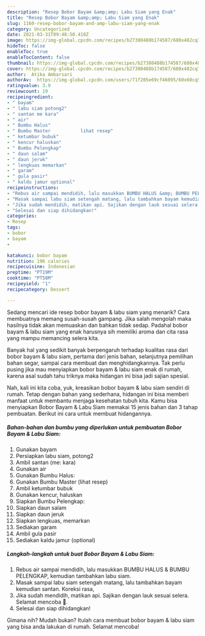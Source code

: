```yaml
---
description: "Resep Bobor Bayam &amp;amp; Labu Siam yang Enak"
title: "Resep Bobor Bayam &amp;amp; Labu Siam yang Enak"
slug: 1160-resep-bobor-bayam-and-amp-labu-siam-yang-enak
category: Uncategorized
date: 2021-03-31T09:48:50.418Z
image: https://img-global.cpcdn.com/recipes/b27380488b174587/680x482cq70/bobor-bayam-labu-siam-foto-resep-utama.jpg
hideToc: false
enableToc: true
enableTocContent: false
thumbnail: https://img-global.cpcdn.com/recipes/b27380488b174587/680x482cq70/bobor-bayam-labu-siam-foto-resep-utama.jpg
cover: https://img-global.cpcdn.com/recipes/b27380488b174587/680x482cq70/bobor-bayam-labu-siam-foto-resep-utama.jpg
author:  Atika Ambarsari
authorAv:  https://img-global.cpcdn.com/users/71f205e69cf46095/60x60cq50/avatar.jpg
ratingvalue: 3.9
reviewcount: 19
recipeingredient:
- " bayam"
- " labu siam potong2"
- " santan me kara"
- " air"
- " Bumbu Halus"
- " Bumbu Master           lihat resep"
- " ketumbar bubuk"
- " kencur haluskan"
- " Bumbu Pelengkap"
- " daun salam"
- " daun jeruk"
- " lengkuas memarkan"
- " garam"
- " gula pasir"
- " kaldu jamur optional"
recipeinstructions:
- "Rebus air sampai mendidih, lalu masukkan BUMBU HALUS &amp; BUMBU PELENGKAP, kemudian tambahkan labu siam."
- "Masak sampai labu siam setengah matang, lalu tambahkan bayam kemudian santan. Koreksi rasa,"
- "Jika sudah mendidih, matikan api. Sajikan dengan lauk sesuai selera. Selamat mencoba 🥰."
- "Selesai dan siap dihidangkan!"
categories:
- Resep
tags:
- bobor
- bayam
- 

katakunci: bobor bayam  
nutrition: 196 calories
recipecuisine: Indonesian
preptime: "PT19M"
cooktime: "PT58M"
recipeyield: "1"
recipecategory: Dessert

---
```



Sedang mencari ide resep bobor bayam &amp; labu siam yang menarik? Cara membuatnya memang susah-susah gampang. Jika salah mengolah maka hasilnya tidak akan memuaskan dan bahkan tidak sedap. Padahal bobor bayam &amp; labu siam yang enak harusnya sih memiliki aroma dan cita rasa yang mampu memancing selera kita.


Banyak hal yang sedikit banyak berpengaruh terhadap kualitas rasa dari bobor bayam &amp; labu siam, pertama dari jenis bahan, selanjutnya pemilihan bahan segar, sampai cara membuat dan menghidangkannya. Tak perlu pusing jika mau menyiapkan bobor bayam &amp; labu siam enak di rumah, karena asal sudah tahu triknya maka hidangan ini bisa jadi sajian spesial.




Nah, kali ini kita coba, yuk, kreasikan bobor bayam &amp; labu siam sendiri di rumah. Tetap dengan bahan yang sederhana, hidangan ini bisa memberi manfaat untuk membantu menjaga kesehatan tubuh kita. Kamu bisa menyiapkan Bobor Bayam &amp; Labu Siam memakai 15 jenis bahan dan 3 tahap pembuatan. Berikut ini cara untuk membuat hidangannya.

<!--inarticleads1-->

##### Bahan-bahan dan bumbu yang diperlukan untuk pembuatan Bobor Bayam &amp; Labu Siam:

1. Gunakan  bayam
1. Persiapkan  labu siam, potong2
1. Ambil  santan (me: kara)
1. Gunakan  air
1. Gunakan  Bumbu Halus:
1. Gunakan  Bumbu Master           (lihat resep)
1. Ambil  ketumbar bubuk
1. Gunakan  kencur, haluskan
1. Siapkan  Bumbu Pelengkap:
1. Siapkan  daun salam
1. Siapkan  daun jeruk
1. Siapkan  lengkuas, memarkan
1. Sediakan  garam
1. Ambil  gula pasir
1. Sediakan  kaldu jamur (optional)




<!--inarticleads2-->

##### Langkah-langkah untuk buat Bobor Bayam &amp; Labu Siam:

1. Rebus air sampai mendidih, lalu masukkan BUMBU HALUS &amp; BUMBU PELENGKAP, kemudian tambahkan labu siam.
1. Masak sampai labu siam setengah matang, lalu tambahkan bayam kemudian santan. Koreksi rasa,
1. Jika sudah mendidih, matikan api. Sajikan dengan lauk sesuai selera. Selamat mencoba 🥰.
1. Selesai dan siap dihidangkan!



Gimana nih? Mudah bukan? Itulah cara membuat bobor bayam &amp; labu siam yang bisa anda lakukan di rumah. Selamat mencoba!

